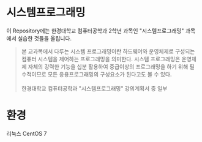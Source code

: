 # 시스템프로그래밍
이 Repository에는 한경대학교 컴퓨터공학과 2학년 과목인 "시스템프로그래밍" 과목에서 실습한 것들을 올립니다.

> 본 교과목에서 다루는 시스템 프로그래밍이란 하드웨어와 운영체제로 구성되는 컴퓨터 시스템을 제어하는 프로그래밍을 의미한다.
시스템 프로그래밍은 운영체제 자체의 강력한 기능을 십분 활용하여 중급이상의 프로그래밍을 하기 위해 필수적이므로
모든 응용프로그래밍의 구성요소가 된다고도 볼 수 있다.<br><br>
한경대학교 컴퓨터공학과 "시스템프로그래밍" 강의계획서 중 일부

# 환경
리눅스 CentOS 7
